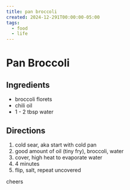 ```yaml
---
title: pan broccoli
created: 2024-12-291T00:00:00-05:00
tags:
  - food
  - life
--- 
```

# Pan Broccoli

## Ingredients

* broccoli florets
* chili oil
* 1 - 2 tbsp water

## Directions

1. cold sear, aka start with cold pan
2. good amount of oil (tiny fry), broccoli, water
3. cover, high heat to evaporate water
4. 4 minutes
5. flip, salt, repeat uncovered 


cheers

